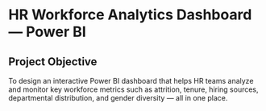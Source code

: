 # HR Workforce Analytics Dashboard — Power BI

## Project Objective
To design an interactive Power BI dashboard that helps HR teams analyze and monitor key workforce metrics such as attrition, tenure, hiring sources, departmental distribution, and gender diversity — all in one place.
